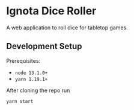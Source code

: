 # Ignota Dice Roller

A web application to roll dice for tabletop games.

## Development Setup

Prerequisites:
- `node 13.1.0+`
- `yarn 1.19.1+`

After cloning the repo run
```
yarn start
```
